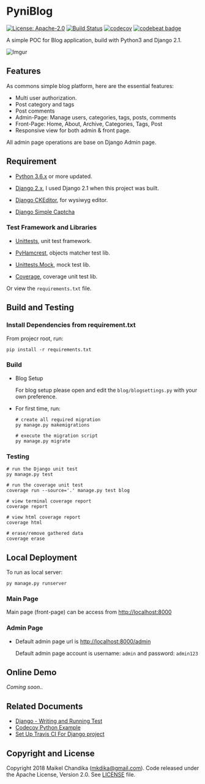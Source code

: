 # PyniBlog

[![License: Apache-2.0](https://img.shields.io/badge/license-Apache--2.0-green.svg)](/LICENSE)
[![Build Status](https://travis-ci.org/mkdika/pyniblog.svg?branch=master)](https://travis-ci.org/mkdika/pyniblog)
[![codecov](https://codecov.io/gh/mkdika/pyniblog/branch/master/graph/badge.svg)](https://codecov.io/gh/mkdika/pyniblog)
[![codebeat badge](https://codebeat.co/badges/9298084a-61f8-4789-9d87-a0ec77a07655)](https://codebeat.co/projects/github-com-mkdika-pyniblog-master)

A simple POC for Blog application, build with Python3 and Django 2.1.

![Imgur](https://i.imgur.com/uoRGiDz.png)

## Features

As commons simple blog platform, here are the essential features:

- Multi user authorization.
- Post category and tags
- Post comments
- Admin-Page: Manage users, categories, tags, posts, comments
- Front-Page: Home, About, Archive, Categories, Tags, Post
- Responsive view for both admin & front page.

All admin page operations are base on Django Admin page.

## Requirement

- [Python 3.6.x](https://www.python.org/downloads/) or more updated.

- [Django 2.x](https://docs.djangoproject.com/en/2.1/topics/install/), 
  I used Django 2.1 when this project was built.

- [Django CKEditor](https://github.com/django-ckeditor/django-ckeditor#installation), for wysiwyg editor.

- [Django Simple Captcha](https://django-simple-captcha.readthedocs.io/en/latest/usage.html)

### Test Framework and Libraries

- [Unittests](https://docs.python.org/3/library/unittest.html), unit test framework.

- [PyHamcrest](https://github.com/hamcrest/PyHamcrest), objects matcher test lib.

- [Unittests.Mock](https://docs.python.org/3/library/unittest.mock.html), mock test lib.

- [Coverage](https://coverage.readthedocs.io/en/coverage-4.5.1a/), coverage unit test lib.

Or view the `requirements.txt` file.

## Build and Testing

### Install Dependencies from requirement.txt

From projecr root, run:

```console
pip install -r requirements.txt
```

### Build

- Blog Setup

  For blog setup please open and edit the `blog/blogsettings.py` with your own preference.

- For first time, run:

  ```console
  # create all required migration
  py manage.py makemigrations

  # execute the migration script
  py manage.py migrate
  ```

### Testing

```console
# run the Django unit test
py manage.py test

# run the coverage unit test
coverage run --source='.' manage.py test blog

# view terminal coverage report
coverage report

# view html coverage report
coverage html

# erase/remove gathered data
coverage erase
```


## Local Deployment

To run as local server:

```console
py manage.py runserver
```

### Main Page

Main page (front-page) can be access from [http://localhost:8000](http://localhost:8000)

### Admin Page

- Default admin page url is [http://localhost:8000/admin](http://localhost:8000/admin)
  
  Default admin page account is username: `admin` and password: `admin123`

## Online Demo

_Coming soon.._

## Related Documents

- [Django - Writing and Running Test](https://docs.djangoproject.com/en/2.1/topics/testing/overview/)
- [Codecov Python Example](https://github.com/codecov/example-python)
- [Set Up Travis CI For Django project](https://medium.com/@MicroPyramid/set-up-travis-ci-for-django-project-427d6dd2f46c)

## Copyright and License

Copyright 2018 Maikel Chandika (mkdika@gmail.com). Code released under the
Apache License, Version 2.0. See [LICENSE](/LICENSE) file.
